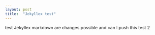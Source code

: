 ```yaml
---
layout: post
title:  "Jekyllex test"
---
```


test Jekyllex markdown are changes possible and can I push this test 2